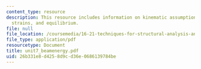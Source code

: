 ```yaml
---
content_type: resource
description: This resource includes information on kinematic assumptions on a beam,
  strains, and equilibrium.
file: null
file_location: /coursemedia/16-21-techniques-for-structural-analysis-and-design-spring-2005/26b331e8d4258d9cd36e0686139784be_unit7_beamenergy.pdf
file_type: application/pdf
resourcetype: Document
title: unit7_beamenergy.pdf
uid: 26b331e8-d425-8d9c-d36e-0686139784be
---
```

